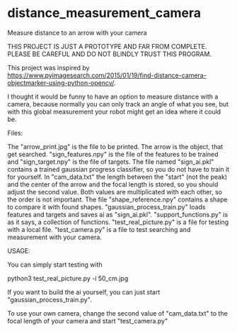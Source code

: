 # distance_measurement_camera
Measure distance to an arrow with your camera

THIS PROJECT IS JUST A PROTOTYPE AND FAR FROM COMPLETE. PLEASE BE CAREFUL AND DO NOT BLINDLY TRUST THIS PROGRAM.

This project was inspired by https://www.pyimagesearch.com/2015/01/19/find-distance-camera-objectmarker-using-python-opencv/.

I thought it would be funny to have an option to measure distance with a camera, because normally you can only track an angle of
what you see, but with this global measurement your robot might get an idea where it could be.

Files:

The "arrow_print.jpg" is the file to be printed. The arrow is the object, that get searched.
"sign_features.npy" is the file of the features to be trained and "sign_target.npy" is the file of targets.
The file named "sign_ai.pkl" contains a trained gaussian progress classifier, so you do not have to train it for yourself.
In "cam_data.txt" the length between the "start" (not the peak) and the center of the arrow and the focal length is stored, so you
should adjust the second value. Both values are multiplicated with each other, so the order is not important.
The file "shape_reference.npy" contains a shape to compare it with found shapes.
"gaussian_process_train.py" loads features and targets and saves ai as "sign_ai.pkl".
"support_functions.py" is as it says, a collection of functions.
"test_real_picture.py" is a file for testing with a local file.
"test_camera.py" is a file to test searching and measurement with your camera.

USAGE:

You can simply start testing with 

python3 test_real_picture.py -i 50_cm.jpg

If you want to build the ai yourself, you can just start "gaussian_process_train.py".

To use your own camera, change the second value of "cam_data.txt" to the focal length of your camera and start "test_camera.py"



